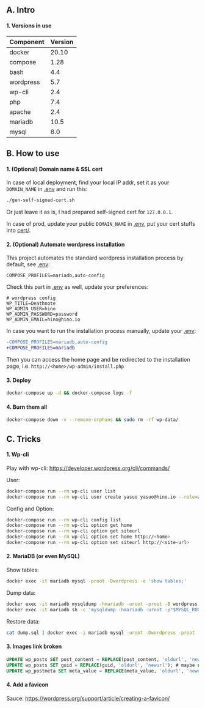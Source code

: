 ## A. Intro
#### 1. Versions in use
| Component | Version  |
| ---       | ---      |
| docker    | 20.10    |
| compose   | 1.28     |
| bash      | 4.4      |
| wordpress | 5.7      |
| wp-cli    | 2.4      |
| php       | 7.4      |
| apache    | 2.4      |
| mariadb   | 10.5     |
| mysql     | 8.0      |

## B. How to use
#### 1. (Optional) Domain name & SSL cert
In case of local deployment, find your local IP addr, set it as your `DOMAIN_NAME` in [.env](.env) and run this:
```bash
./gen-self-signed-cert.sh
```
Or just leave it as is, I had prepared self-signed cert for `127.0.0.1`.

In case of prod, update your public `DOMAIN_NAME` in [.env](.env), put your cert stuffs into [cert/](cert/).

#### 2. (Optional) Automate wordpress installation
This project automates the standard wordpress installation process by default, see [.env](.env):
```properties
COMPOSE_PROFILES=mariadb,auto-config
```
Check this part in [.env](.env) as well, update your preferences:
```properties
# wordpress config
WP_TITLE=Deathnote
WP_ADMIN_USER=hino
WP_ADMIN_PASSWORD=password
WP_ADMIN_EMAIL=hino@hino.io
```

In case you want to run the installation process manually, update your [.env](.env):
```diff
-COMPOSE_PROFILES=mariadb,auto-config
+COMPOSE_PROFILES=mariadb
```
Then you can access the home page and be redirected to the installation page, i.e. `http://<home>/wp-admin/install.php`

#### 3. Deploy
```bash
docker-compose up -d && docker-compose logs -f
```

#### 4. Burn them all
```bash
docker-compose down -v --remove-orphans && sudo rm -rf wp-data/
```

## C. Tricks
#### 1. Wp-cli
Play with wp-cli: https://developer.wordpress.org/cli/commands/

User:
```bash
docker-compose run --rm wp-cli user list
docker-compose run --rm wp-cli user create yasuo yasuo@hino.io --role=administrator --user_pass=secret
```
Config and Option:
```bash
docker-compose run --rm wp-cli config list
docker-compose run --rm wp-cli option get home
docker-compose run --rm wp-cli option get siteurl
docker-compose run --rm wp-cli option set home http://<home>
docker-compose run --rm wp-cli option set siteurl http://<site-url>
```

#### 2. MariaDB (or even MySQL)
Show tables:
```bash
docker exec -it mariadb mysql -proot -Dwordpress -e 'show tables;'
```
Dump data:
```bash
docker exec -it mariadb mysqldump -hmariadb -uroot -proot -B wordpress --single-transaction --no-create-db > dump.sql
docker exec -it mariadb sh -c 'mysqldump -hmariadb -uroot -p"$MYSQL_ROOT_PASSWORD" -B wordpress --single-transaction --no-create-db' > dump.sql
```
Restore data:
```bash
cat dump.sql | docker exec -i mariadb mysql -uroot -Dwordpress -proot
```

#### 3. Images link broken
```sql
UPDATE wp_posts SET post_content = REPLACE(post_content, 'oldurl', 'newurl');
UPDATE wp_posts SET guid = REPLACE(guid, 'oldurl', 'newurl'); # maybe no need
UPDATE wp_postmeta SET meta_value = REPLACE(meta_value, 'oldurl', 'newurl'); # maybe no need
```

#### 4. Add a favicon
Sauce: https://wordpress.org/support/article/creating-a-favicon/
